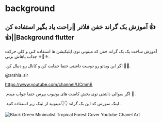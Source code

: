 # background

## آموزش بک گراند خفن فلاتر 📱راحت یاد بگیر استفاده کن 👍👍||Background flutter ⁣


آموزش ساخت یک بک گراند خفن که میتونی توی اپلیکیشن ها استفاده کنی  و کلی حرکت جذاب باهاش بزنی ⚜️💯⚜️.⁣

⁣
اگر این ویدئو رو دوست داشتی حتما حمایت  کن و کانال  رو دنبال کن 🌹🌹.⁣
 
 @arshia_sir 
 
https://www.youtube.com/channel/UCmmB

⁣
اگر سوالی داشتی  توی بخش کامنت   های یوتیوب  بپرس حتما جواب میدم 🤌 .⁣

⁣
لینک سورس کد این بک گراند 👇👇میتونید از لینک زیر  استفاده‌ کنید .⁣

![Black   Green Minimalist Tropical Forest Cover Youtube Chanel Art](https://user-images.githubusercontent.com/98395557/183146930-73105683-cec6-47e3-af31-7af6c4d11887.jpg)



